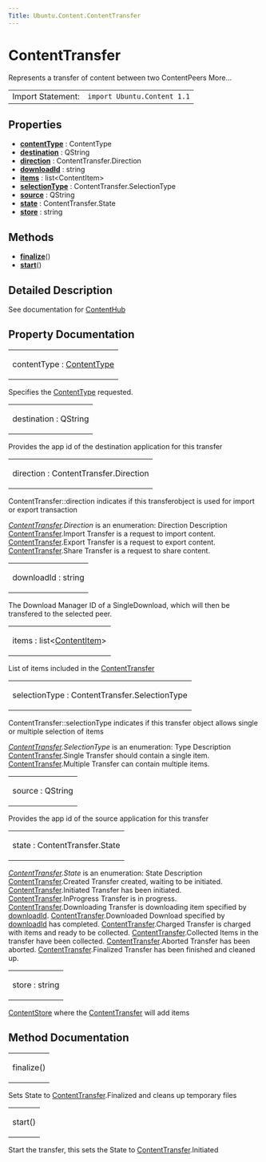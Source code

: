 ```yaml
---
Title: Ubuntu.Content.ContentTransfer
---
```

        
ContentTransfer
===============

<span class="subtitle"></span>
Represents a transfer of content between two ContentPeers More...

|                   |                             |
|-------------------|-----------------------------|
| Import Statement: | `import Ubuntu.Content 1.1` |

<span id="properties"></span>
Properties
----------

-   ****[contentType](#contentType-prop)**** : ContentType
-   ****[destination](#destination-prop)**** : QString
-   ****[direction](#direction-prop)**** : ContentTransfer.Direction
-   ****[downloadId](#downloadId-prop)**** : string
-   ****[items](#items-prop)**** : list&lt;ContentItem&gt;
-   ****[selectionType](#selectionType-prop)**** : ContentTransfer.SelectionType
-   ****[source](#source-prop)**** : QString
-   ****[state](#state-prop)**** : ContentTransfer.State
-   ****[store](#store-prop)**** : string

<span id="methods"></span>
Methods
-------

-   ****[finalize](#finalize-method)****()
-   ****[start](#start-method)****()

<span id="details"></span>
Detailed Description
--------------------

See documentation for [ContentHub](../Ubuntu.Content.ContentHub.md)

Property Documentation
----------------------

<table>
<colgroup>
<col width="100%" />
</colgroup>
<tbody>
<tr class="odd">
<td><p><span id="contentType-prop"></span><span class="name">contentType</span> : <span class="type"><a href="Ubuntu.Content.ContentType.md">ContentType</a></span></p></td>
</tr>
</tbody>
</table>

Specifies the [ContentType](../Ubuntu.Content.ContentType.md) requested.

<table>
<colgroup>
<col width="100%" />
</colgroup>
<tbody>
<tr class="odd">
<td><p><span id="destination-prop"></span><span class="name">destination</span> : <span class="type">QString</span></p></td>
</tr>
</tbody>
</table>

Provides the app id of the destination application for this transfer

<table>
<colgroup>
<col width="100%" />
</colgroup>
<tbody>
<tr class="odd">
<td><p><span id="direction-prop"></span><span class="name">direction</span> : <span class="type">ContentTransfer</span>.<span class="type">Direction</span></p></td>
</tr>
</tbody>
</table>

ContentTransfer::direction indicates if this transferobject is used for import or export transaction

*[ContentTransfer](index.html).Direction* is an enumeration:
Direction
Description
[ContentTransfer](index.html).Import
Transfer is a request to import content.
[ContentTransfer](index.html).Export
Transfer is a request to export content.
[ContentTransfer](index.html).Share
Transfer is a request to share content.

<table>
<colgroup>
<col width="100%" />
</colgroup>
<tbody>
<tr class="odd">
<td><p><span id="downloadId-prop"></span><span class="name">downloadId</span> : <span class="type">string</span></p></td>
</tr>
</tbody>
</table>

The Download Manager ID of a SingleDownload, which will then be transfered to the selected peer.

<table>
<colgroup>
<col width="100%" />
</colgroup>
<tbody>
<tr class="odd">
<td><p><span id="items-prop"></span><span class="name">items</span> : <span class="type">list</span>&lt;<span class="type"><a href="Ubuntu.Content.ContentItem.md">ContentItem</a></span>&gt;</p></td>
</tr>
</tbody>
</table>

List of items included in the [ContentTransfer](index.html)

<table>
<colgroup>
<col width="100%" />
</colgroup>
<tbody>
<tr class="odd">
<td><p><span id="selectionType-prop"></span><span class="name">selectionType</span> : <span class="type">ContentTransfer</span>.<span class="type">SelectionType</span></p></td>
</tr>
</tbody>
</table>

ContentTransfer::selectionType indicates if this transfer object allows single or multiple selection of items

*[ContentTransfer](index.html).SelectionType* is an enumeration:
Type
Description
[ContentTransfer](index.html).Single
Transfer should contain a single item.
[ContentTransfer](index.html).Multiple
Transfer can contain multiple items.

<table>
<colgroup>
<col width="100%" />
</colgroup>
<tbody>
<tr class="odd">
<td><p><span id="source-prop"></span><span class="name">source</span> : <span class="type">QString</span></p></td>
</tr>
</tbody>
</table>

Provides the app id of the source application for this transfer

<table>
<colgroup>
<col width="100%" />
</colgroup>
<tbody>
<tr class="odd">
<td><p><span id="state-prop"></span><span class="name">state</span> : <span class="type">ContentTransfer</span>.<span class="type">State</span></p></td>
</tr>
</tbody>
</table>

*[ContentTransfer](index.html).State* is an enumeration:
State
Description
[ContentTransfer](index.html).Created
Transfer created, waiting to be initiated.
[ContentTransfer](index.html).Initiated
Transfer has been initiated.
[ContentTransfer](index.html).InProgress
Transfer is in progress.
[ContentTransfer](index.html).Downloading
Transfer is downloading item specified by [downloadId](#downloadId-prop).
[ContentTransfer](index.html).Downloaded
Download specified by [downloadId](#downloadId-prop) has completed.
[ContentTransfer](index.html).Charged
Transfer is charged with items and ready to be collected.
[ContentTransfer](index.html).Collected
Items in the transfer have been collected.
[ContentTransfer](index.html).Aborted
Transfer has been aborted.
[ContentTransfer](index.html).Finalized
Transfer has been finished and cleaned up.

<table>
<colgroup>
<col width="100%" />
</colgroup>
<tbody>
<tr class="odd">
<td><p><span id="store-prop"></span><span class="name">store</span> : <span class="type">string</span></p></td>
</tr>
</tbody>
</table>

[ContentStore](../Ubuntu.Content.ContentStore.md) where the [ContentTransfer](index.html) will add items

Method Documentation
--------------------

<table>
<colgroup>
<col width="100%" />
</colgroup>
<tbody>
<tr class="odd">
<td><p><span id="finalize-method"></span><span class="name">finalize</span>()</p></td>
</tr>
</tbody>
</table>

Sets State to [ContentTransfer](index.html).Finalized and cleans up temporary files

<table>
<colgroup>
<col width="100%" />
</colgroup>
<tbody>
<tr class="odd">
<td><p><span id="start-method"></span><span class="name">start</span>()</p></td>
</tr>
</tbody>
</table>

Start the transfer, this sets the State to [ContentTransfer](index.html).Initiated

